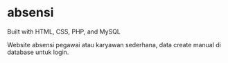 # absensi
Built with HTML, CSS, PHP, and MySQL

Website absensi pegawai atau karyawan sederhana, data create manual di database untuk login.
